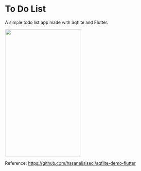 # To Do List 

A simple todo list app made with Sqflite and Flutter.

<img src=https://user-images.githubusercontent.com/56589369/100544883-d87da580-3269-11eb-8fa3-5e35d06dfc69.png height="420" width="250">

Reference: https://github.com/hasanalisiseci/sqflite-demo-flutter


